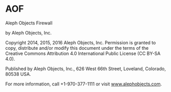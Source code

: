 # AOF
Aleph Objects Firewall

by Aleph Objects, Inc.

Copyright 2014, 2015, 2016 Aleph Objects, Inc.
Permission is granted to copy, distribute and/or modify
this document under the terms of the
Creative Commons Attribution 4.0 International Public License
(CC BY-SA 4.0).

Published by Aleph Objects, Inc., 626 West 66th Street, Loveland, Colorado, 80538 USA.

For more information, call +1-970-377-1111 or visit www.alephobjects.com.

